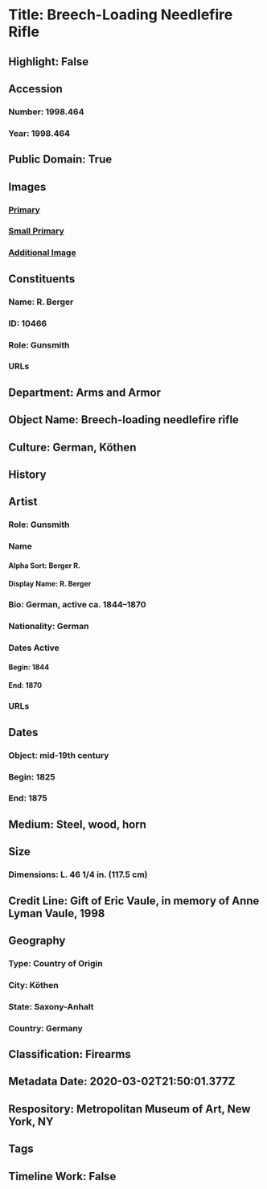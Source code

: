 # Title: Breech-Loading Needlefire Rifle
## Highlight: False
## Accession
### Number: 1998.464
### Year: 1998.464
## Public Domain: True
## Images
### [Primary](https://images.metmuseum.org/CRDImages/aa/original/DT4346.jpg)
### [Small Primary](https://images.metmuseum.org/CRDImages/aa/web-large/DT4346.jpg)
### [Additional Image](https://images.metmuseum.org/CRDImages/aa/original/1998.464.jpg)
## Constituents
### Name: R. Berger
### ID: 10466
### Role: Gunsmith
### URLs
## Department: Arms and Armor
## Object Name: Breech-loading needlefire rifle
## Culture: German, Köthen
## History
## Artist
### Role: Gunsmith
### Name
#### Alpha Sort: Berger R.
#### Display Name: R. Berger
### Bio: German, active ca. 1844–1870
### Nationality: German
### Dates Active
#### Begin: 1844
#### End: 1870
### URLs
## Dates
### Object: mid-19th century
### Begin: 1825
### End: 1875
## Medium: Steel, wood, horn
## Size
### Dimensions: L. 46 1/4 in. (117.5 cm)
## Credit Line: Gift of Eric Vaule, in memory of Anne Lyman Vaule, 1998
## Geography
### Type: Country of Origin
### City: Köthen
### State: Saxony-Anhalt
### Country: Germany
## Classification: Firearms
## Metadata Date: 2020-03-02T21:50:01.377Z
## Respository: Metropolitan Museum of Art, New York, NY
## Tags
## Timeline Work: False